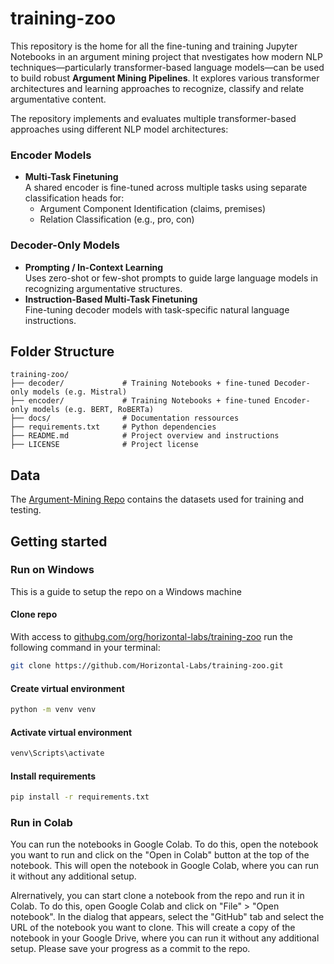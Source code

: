 # training-zoo

This repository is the home for all the fine-tuning and training Jupyter Notebooks in an argument mining project that nvestigates how modern NLP techniques—particularly transformer-based language models—can be used to build robust **Argument Mining Pipelines**. It explores various transformer architectures and learning approaches to recognize, classify and relate argumentative content.

The repository implements and evaluates multiple transformer-based approaches using different NLP model architectures:

### Encoder Models
- **Multi-Task Finetuning**  
  A shared encoder is fine-tuned across multiple tasks using separate classification heads for:
  - Argument Component Identification (claims, premises)
  - Relation Classification (e.g., pro, con)

### Decoder-Only Models
- **Prompting / In-Context Learning**  
  Uses zero-shot or few-shot prompts to guide large language models in recognizing argumentative structures.
- **Instruction-Based Multi-Task Finetuning**  
  Fine-tuning decoder models with task-specific natural language instructions.

## Folder Structure
```
training-zoo/
├── decoder/             # Training Notebooks + fine-tuned Decoder-only models (e.g. Mistral)
├── encoder/             # Training Notebooks + fine-tuned Encoder-only models (e.g. BERT, RoBERTa)
├── docs/                # Documentation ressources
├── requirements.txt     # Python dependencies
├── README.md            # Project overview and instructions
├── LICENSE              # Project license
```

## Data
The [Argument-Mining Repo](https://github.com/Horizontal-Labs/Argument-Mining) contains the datasets used for training and testing. 

## Getting started
### Run on Windows
This is a guide to setup the repo on a Windows machine

#### Clone repo
With access to [githubg.com/org/horizontal-labs/training-zoo](https://github.com/Horizontal-Labs/training-zoo) run the following command in your terminal:

```bash
git clone https://github.com/Horizontal-Labs/training-zoo.git
```

#### Create virtual environment
```bash
python -m venv venv
```

#### Activate virtual environment
```bash
venv\Scripts\activate
```
#### Install requirements
```bash
pip install -r requirements.txt
```

### Run in Colab
You can run the notebooks in Google Colab. To do this, open the notebook you want to run and click on the "Open in Colab" button at the top of the notebook. This will open the notebook in Google Colab, where you can run it without any additional setup.

Alrernatively, you can start clone a notebook from the repo and run it in Colab. To do this, open Google Colab and click on "File" > "Open notebook". In the dialog that appears, select the "GitHub" tab and select the URL of the notebook you want to clone. This will create a copy of the notebook in your Google Drive, where you can run it without any additional setup. Please save your progress as a commit to the repo.
